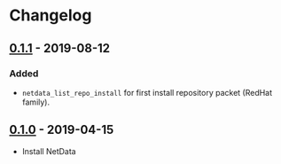 # Changelog


## [0.1.1] - 2019-08-12
### Added
 - `netdata_list_repo_install` for first install repository packet (RedHat family).

## [0.1.0] - 2019-04-15
 - Install NetData

[0.1.1]: https://github.com/KarolCode/Ansible-Role-NetData/compare/v0.1.0...v0.1.1
[0.1.0]: https://github.com/KarolCode/Ansible-Role-NetData/releases/tag/v0.1.0
